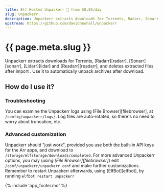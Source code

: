 ```yaml
---
title: Elf Hosted Unpackerr 🧝 from $0.05/day
slug: Unpackerr
description: Unpackerr extracts downloads for Torrents, Radarr, Sonarr, Lidarr and Readarr, and deletes extracted files after import . Use it to automatically unpack archives after download.
upstream: https://github.com/davidnewhall/unpackerr
---
```


# {{ page.meta.slug }}

Unpackerr extracts downloads for Torrents, [Radarr][radarr], [Sonarr][sonarr], [Lidarr][lidar] and [Readarr][readarr], and deletes extracted files after import . Use it to automatically unpack archives after download.

## How do I use it?

### Troubleshooting

You can examine the Unpackerr logs using [File Browser][filebrowser], at `/config/unpackerr/logs/`. Log files are auto-rotated, so there's no need to worry about truncation, etc.

### Advanced customization

Unpackerr should "just work", provided you use both the built-in API keys for the Arr apps, and download to `/storage/elfstorage/downloads/completed`. For more advanced Unpackerr options, you may (*using [File Browser][filebrowser]*) edit `/conf/unpackerr/unpackerr.conf` and make further customizations. Remember to restart Unpackerr afterwards, using [ElfBot][elfbot], by running `elfbot restart unpackerr`

{% include 'app_footer.md' %}
